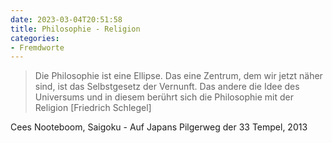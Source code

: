 ```yaml
---
date: 2023-03-04T20:51:58
title: Philosophie - Religion
categories:
- Fremdworte 
---
```



> Die Philosophie ist eine Ellipse. Das eine Zentrum, dem wir jetzt näher sind, ist das Selbstgesetz der Vernunft. Das andere die Idee des Universums und in diesem berührt sich die Philosophie mit der Religion [Friedrich Schlegel]

Cees Nooteboom, Saigoku - Auf Japans Pilgerweg der 33 Tempel, 2013
